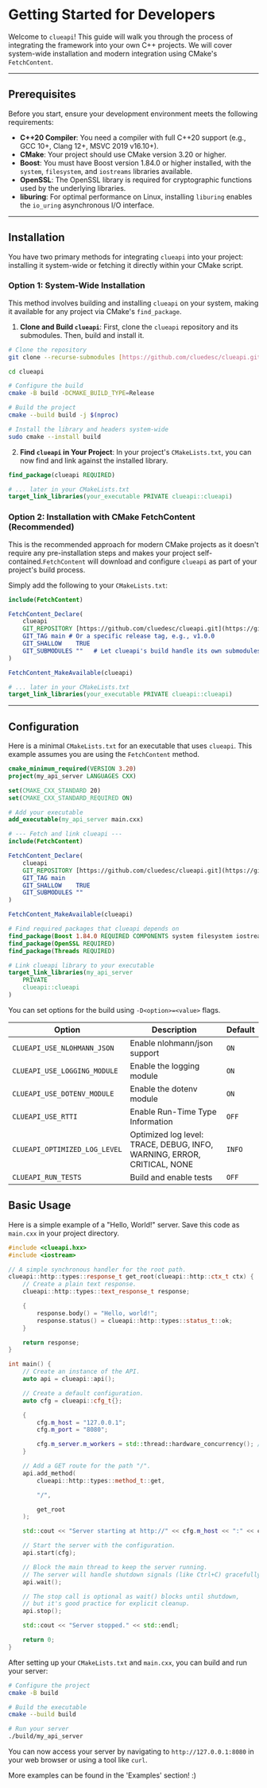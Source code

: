 # Getting Started for Developers

Welcome to `clueapi`! This guide will walk you through the process of integrating the framework into your own C++ projects. We will cover system-wide installation and modern integration using CMake's `FetchContent`.

---

## Prerequisites

Before you start, ensure your development environment meets the following requirements:

* **C++20 Compiler**: You need a compiler with full C++20 support (e.g., GCC 10+, Clang 12+, MSVC 2019 v16.10+).
* **CMake**: Your project should use CMake version 3.20 or higher.
* **Boost**: You must have Boost version 1.84.0 or higher installed, with the `system`, `filesystem`, and `iostreams` libraries available.
* **OpenSSL**: The OpenSSL library is required for cryptographic functions used by the underlying libraries.
* **liburing**: For optimal performance on Linux, installing `liburing` enables the `io_uring` asynchronous I/O interface.

---

## Installation

You have two primary methods for integrating `clueapi` into your project: installing it system-wide or fetching it directly within your CMake script.

### Option 1: System-Wide Installation

This method involves building and installing `clueapi` on your system, making it available for any project via CMake's `find_package`.

1.  **Clone and Build `clueapi`**:
First, clone the `clueapi` repository and its submodules. Then, build and install it.

```bash
# Clone the repository
git clone --recurse-submodules [https://github.com/cluedesc/clueapi.git](https://github.com/cluedesc/clueapi.git)

cd clueapi

# Configure the build
cmake -B build -DCMAKE_BUILD_TYPE=Release

# Build the project
cmake --build build -j $(nproc)

# Install the library and headers system-wide
sudo cmake --install build
```

2.  **Find `clueapi` in Your Project**:
In your project's `CMakeLists.txt`, you can now find and link against the installed library.

```cmake
find_package(clueapi REQUIRED)

# ... later in your CMakeLists.txt
target_link_libraries(your_executable PRIVATE clueapi::clueapi)
```

### Option 2: Installation with CMake FetchContent (Recommended)

This is the recommended approach for modern CMake projects as it doesn't require any pre-installation steps and makes your project self-contained.`FetchContent` will download and configure `clueapi` as part of your project's build process.

Simply add the following to your `CMakeLists.txt`:

```cmake
include(FetchContent)

FetchContent_Declare(
    clueapi
    GIT_REPOSITORY [https://github.com/cluedesc/clueapi.git](https://github.com/cluedesc/clueapi.git)
    GIT_TAG main # Or a specific release tag, e.g., v1.0.0
    GIT_SHALLOW    TRUE
    GIT_SUBMODULES ""   # Let clueapi's build handle its own submodules
)

FetchContent_MakeAvailable(clueapi)

# ... later in your CMakeLists.txt
target_link_libraries(your_executable PRIVATE clueapi::clueapi)
```

---

## Configuration

Here is a minimal `CMakeLists.txt` for an executable that uses `clueapi`. This example assumes you are using the `FetchContent` method.

```cmake
cmake_minimum_required(VERSION 3.20)
project(my_api_server LANGUAGES CXX)

set(CMAKE_CXX_STANDARD 20)
set(CMAKE_CXX_STANDARD_REQUIRED ON)

# Add your executable
add_executable(my_api_server main.cxx)

# --- Fetch and link clueapi ---
include(FetchContent)

FetchContent_Declare(
    clueapi
    GIT_REPOSITORY [https://github.com/cluedesc/clueapi.git](https://github.com/cluedesc/clueapi.git)
    GIT_TAG main
    GIT_SHALLOW    TRUE
    GIT_SUBMODULES ""
)

FetchContent_MakeAvailable(clueapi)

# Find required packages that clueapi depends on
find_package(Boost 1.84.0 REQUIRED COMPONENTS system filesystem iostreams)
find_package(OpenSSL REQUIRED)
find_package(Threads REQUIRED)

# Link clueapi library to your executable
target_link_libraries(my_api_server
    PRIVATE
    clueapi::clueapi
)
```

You can set options for the build using `-D<option>=<value>` flags.

| Option                        | Description                                                             | Default |
| ----------------------------- | ----------------------------------------------------------------------- | ------- |
| `CLUEAPI_USE_NLOHMANN_JSON`   | Enable nlohmann/json support                                            | `ON`    |
| `CLUEAPI_USE_LOGGING_MODULE`  | Enable the logging module                                               | `ON`    |
| `CLUEAPI_USE_DOTENV_MODULE`   | Enable the dotenv module                                                | `ON`    |
| `CLUEAPI_USE_RTTI`            | Enable Run-Time Type Information                                        | `OFF`   |
| `CLUEAPI_OPTIMIZED_LOG_LEVEL` | Optimized log level: TRACE, DEBUG, INFO, WARNING, ERROR, CRITICAL, NONE | `INFO`  |
| `CLUEAPI_RUN_TESTS`           | Build and enable tests                                                  | `OFF`   |

## Basic Usage

Here is a simple example of a "Hello, World!" server. Save this code as `main.cxx` in your project directory.

```cpp
#include <clueapi.hxx>
#include <iostream>

// A simple synchronous handler for the root path.
clueapi::http::types::response_t get_root(clueapi::http::ctx_t ctx) {
    // Create a plain text response.
    clueapi::http::types::text_response_t response;

    {
        response.body() = "Hello, world!";
        response.status() = clueapi::http::types::status_t::ok;
    }

    return response;
}

int main() {
    // Create an instance of the API.
    auto api = clueapi::api();

    // Create a default configuration.
    auto cfg = clueapi::cfg_t{};

    {
        cfg.m_host = "127.0.0.1";
        cfg.m_port = "8080";

        cfg.m_server.m_workers = std::thread::hardware_concurrency(); // Use all available cores.
    }

    // Add a GET route for the path "/".
    api.add_method(
        clueapi::http::types::method_t::get,

        "/",

        get_root
    );

    std::cout << "Server starting at http://" << cfg.m_host << ":" << cfg.m_port << std::endl;

    // Start the server with the configuration.
    api.start(cfg);

    // Block the main thread to keep the server running.
    // The server will handle shutdown signals (like Ctrl+C) gracefully.
    api.wait();

    // The stop call is optional as wait() blocks until shutdown,
    // but it's good practice for explicit cleanup.
    api.stop();

    std::cout << "Server stopped." << std::endl;

    return 0;
}
```

After setting up your `CMakeLists.txt` and `main.cxx`, you can build and run your server:

```bash
# Configure the project
cmake -B build

# Build the executable
cmake --build build

# Run your server
./build/my_api_server
```

You can now access your server by navigating to `http://127.0.0.1:8080` in your web browser or using a tool like `curl`.

More examples can be found in the 'Examples' section! :)